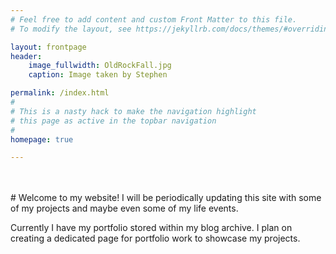 ```yaml
---
# Feel free to add content and custom Front Matter to this file.
# To modify the layout, see https://jekyllrb.com/docs/themes/#overriding-theme-defaults

layout: frontpage
header:
    image_fullwidth: OldRockFall.jpg
    caption: Image taken by Stephen

permalink: /index.html
#
# This is a nasty hack to make the navigation highlight
# this page as active in the topbar navigation
#
homepage: true

---
```


<br/>
<br/>
# Welcome to my website!
I will be periodically updating this site with some of my projects and maybe even some of my life events.

Currently I have my portfolio stored within my blog archive. I plan on creating a dedicated page for portfolio work to showcase my projects.